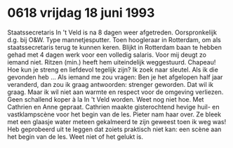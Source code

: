 # 0618 vrijdag 18 juni 1993
Staatssecretaris In 't Veld is na 8 dagen weer afgetreden. Oorspronkelijk d.g. bij O&W. Type mannetjesputter. Toen hoogleraar in Rotterdam, om als staatssecretaris terug te kunnen keren. Blijkt in Rotterdam baan te hebben gehad met 4 dagen werk voor een volledig salaris. Voor mij deugt zo iemand niet. Ritzen (min.) heeft hem uiteindelijk weggestuurd. Chapeau! 
Hoe kun je streng en liefdevol tegelijk zijn? Ik zoek naar sleutel. Als ik die gevonden heb ... Als iemand me zou vragen: Ben je het afgelopen half jaar veranderd, dan zou ik graag antwoorden: strenger geworden. Dat wil ik graag. Maar ik wil niet aan warmte en respect voor de omgeving verliezen. Geen schallend koper à la In 't Veld worden. Weet nog niet hoe.
Met Cathrien en Anne gepraat. Cathrien maakte gisterochtend hevige huil- en vastklampscène voor het begin van de les. Pieter nam haar over. Ze bleek met een glaasje water meteen gekalmeerd te zijn geweest toen ik weg was! Heb geprobeerd uit te leggen dat zoiets praktisch niet kan: een scène aan het begin van de les. Weet niet of het gelukt is. 